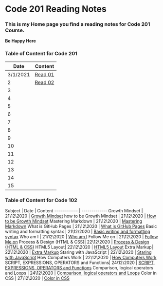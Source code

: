 # Code 201 Reading Notes
### This is my Home page you find a reading notes for Code 201 Course.
**Be Happy Here**

### Table of Content for Code 201

Date | Content
------------ | -------------
3/1/2021 | [Read 01](https://malik9931.github.io/reading-notes/class-01)
2 | [Read 02](https://malik9931.github.io/reading-notes/class-02)
3 | 
4 | 
5 | 
6 | 
7 | 
8 |
9 |
10 |
11 |
12 |
13 |
14 |
15 |


### Table of Content for Code 102

Subject | Date | Content
------------ | -------------
Growth Mindset | 21\12\2020 | [Growth Mindset](https://malik9931.github.io/reading-notes/content)
how to be Growth Mindset | 21\12\2020 | [How to be Growth Mindset](https://malik9931.github.io/reading-notes/content)
Mastering Markdown | 21\12\2020 | [Mastering Markdown](https://malik9931.github.io/reading-notes/content)
What is GitHub Pages | 21\12\2020 |  [What is GitHub Pages](https://malik9931.github.io/reading-notes/content)
Basic writing and formatting syntax | 21\12\2020  | [Basic writing and formatting syntax](https://malik9931.github.io/reading-notes/content)
Who am I | 21\12\2020 |  [Who am I](https://malik9931.github.io/reading-notes/content)
Follow Me on | 21\12\2020 |  [Follow Me on](https://malik9931.github.io/reading-notes/content)
Process & Design (HTML & CSS)| 22\12\2020 | [Process & Design (HTML & CSS)](https://malik9931.github.io/reading-notes/read1)
HTML5 Layout| 22\12\2020 | [HTML5 Layout](https://malik9931.github.io/reading-notes/read1)
Extra Markup| 22\12\2020 | [Extra Markup](https://malik9931.github.io/reading-notes/read1)
Staring with JavaScript | 22\12\2020 | [Staring with JavaScript](https://malik9931.github.io/reading-notes/read2)
How Computers Work | 22\12\2020 | [How Computers Work](https://malik9931.github.io/reading-notes/read2)
SCRIPT, EXPRESSIONS, OPERATORS and Functions| 24\12\2020  | [SCRIPT, EXPRESSIONS, OPERATORS and Functions](https://malik9931.github.io/reading-notes/read3)
Comparison, logical operators and Loops | 24\12\2020 | [Comparison, logical operators and Loops](https://malik9931.github.io/reading-notes/read3)
Color in CSS | 27\12\2020 | [Color in CSS](https://malik9931.github.io/reading-notes/color)